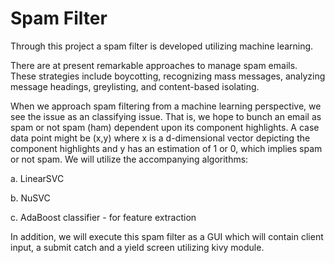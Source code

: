 # Spam Filter

Through this project a spam filter is developed utilizing machine learning. 

There are at present remarkable approaches to manage spam emails. These strategies include boycotting, recognizing mass messages, analyzing message headings, greylisting, and content-based isolating. 

When we approach spam filtering from a machine learning perspective, we see the issue as an classifying issue. That is, we hope to bunch an email as spam or not spam (ham) dependent upon its component highlights. A case data point might be (x,y) where x is a d-dimensional vector depicting the component highlights and y has an estimation of 1 or 0, which implies spam or not spam. We will utilize the accompanying algorithms: 

a.	LinearSVC 

b.	NuSVC 

c.	AdaBoost classifier - for feature extraction

In addition, we will execute this spam filter as a GUI which will contain client input, a submit catch and a yield screen utilizing kivy module. 


